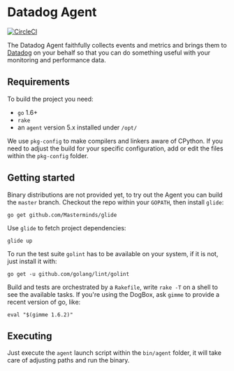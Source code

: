 # Datadog Agent

[![CircleCI](https://circleci.com/gh/DataDog/datadog-agent/tree/master.svg?style=svg&circle-token=dbcee3f02b9c3fe5f142bfc5ecb735fdec34b643)](https://circleci.com/gh/DataDog/datadog-agent/tree/master)

The Datadog Agent faithfully collects events and metrics and brings
them to [Datadog](https://app.datadoghq.com) on your behalf so that
you can do something useful with your monitoring and performance data.

## Requirements
To build the project you need:
 * `go` 1.6+
 * `rake`
 * an `agent` version 5.x installed under `/opt/`

 We use `pkg-config` to make compilers and linkers aware of CPython. If you need to adjust the build for your specific configuration, add or edit the files within the `pkg-config` folder.

## Getting started
Binary distributions are not provided yet, to try out the Agent you can build the `master` branch. Checkout the repo within your `GOPATH`, then install `glide`:
```
go get github.com/Masterminds/glide
```

Use `glide` to fetch project dependencies:
```
glide up
```

To run the test suite `golint` has to be available on your system, if it is not, just install it with:
```
go get -u github.com/golang/lint/golint
```

Build and tests are orchestrated by a `Rakefile`, write `rake -T` on a shell to see the available tasks.
If you're using the DogBox, ask `gimme` to provide a recent version of go, like:
```
eval "$(gimme 1.6.2)"
```

## Executing
Just execute the `agent` launch script within the `bin/agent` folder, it will take care of adjusting paths and run the binary.

